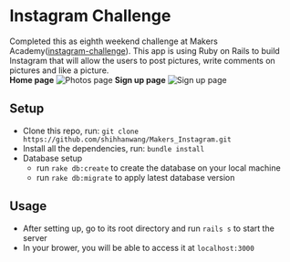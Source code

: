 Instagram Challenge
======================

Completed this as eighth weekend challenge at Makers Academy([instagram-challenge](https://github.com/makersacademy/instagram-challenge)).
This app is using Ruby on Rails to build Instagram that will allow the users to post pictures, write comments on pictures and like a picture. </br>
**Home page**
![Photos page](https://user-images.githubusercontent.com/36331920/41985462-42a8922a-7a2b-11e8-8dac-6592ee377071.png)
**Sign up page**
![Sign up page](https://user-images.githubusercontent.com/36331920/41985463-42c72604-7a2b-11e8-8f34-1b46cdd5c888.png)

## Setup

- Clone this repo, run:
`git clone https://github.com/shihhanwang/Makers_Instagram.git`
- Install all the dependencies, run: `bundle install`
- Database setup
  - run `rake db:create` to create the database on your local machine
  - run `rake db:migrate` to apply latest database version
 
## Usage

- After setting up, go to its root directory and run `rails s` to start the server
- In your brower, you will be able to access it at `localhost:3000`
